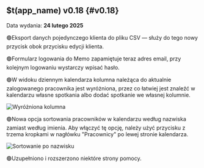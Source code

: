 ## $t(app_name) v0.18 {#v0.18}

Data wydania: **24 lutego 2025**

🟢Eksport danych pojedynczego klienta do pliku CSV — służy do tego nowy przycisk obok przycisku edycji klienta.

🟢Formularz logowania do Memo zapamiętuje teraz adres email, przy kolejnym logowaniu wystarczy wpisać hasło.

🟢W widoku dziennym kalendarza kolumna należąca do aktualnie zalogowanego pracownika jest wyróżniona,
przez co łatwiej jest znaleźć w kalendarzu własne spotkania albo dodać spotkanie we własnej kolumnie.

![Wyróżniona kolumna](cal-column.png)

🟢Nowa opcja sortowania pracowników w kalendarzu według nazwiska zamiast według imienia. Aby włączyć tę opcję,
należy użyć przycisku z trzema kropkami w nagłówku "Pracownicy" po lewej stronie kalendarza.

![Sortowanie po nazwisku](sort-by-last-name.png)

🟢Uzupełniono i rozszerzono niektóre strony pomocy.

